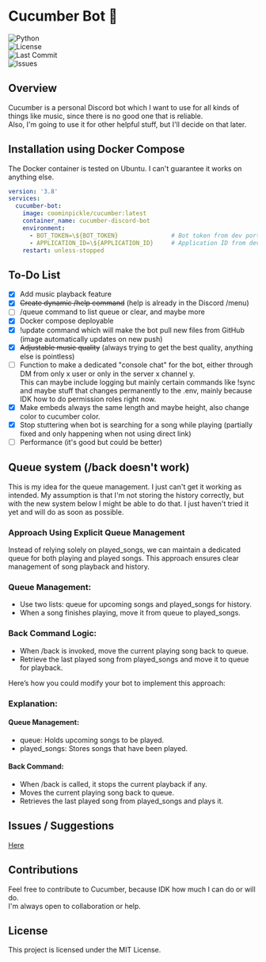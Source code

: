 # Cucumber Bot 🥒

![Python](https://img.shields.io/badge/language-Python-blue)  
![License](https://img.shields.io/badge/license-MIT-green)  
![Last Commit](https://img.shields.io/github/last-commit/CoomInPickle/cucumber)  
![Issues](https://img.shields.io/github/issues/CoomInPickle/cucumber)  

## Overview  

Cucumber is a personal Discord bot which I want to use for all kinds of things like music, since there is no good one that is reliable.  
Also, I'm going to use it for other helpful stuff, but I'll decide on that later.

## Installation using Docker Compose  
The Docker container is tested on Ubuntu. I can't guarantee it works on anything else.

```yaml
version: '3.8'
services:
  cucumber-bot:
    image: coominpickle/cucumber:latest
    container_name: cucumber-discord-bot
    environment:
      - BOT_TOKEN=\${BOT_TOKEN}               # Bot token from dev portal
      - APPLICATION_ID=\${APPLICATION_ID}     # Application ID from dev portal
    restart: unless-stopped
```

## To-Do List

- [x] Add music playback feature  
- [x] ~~Create dynamic /help command~~ (help is already in the Discord /menu)  
- [ ] /queue command to list queue or clear, and maybe more  
- [x] Docker compose deployable  
- [x] !update command which will make the bot pull new files from GitHub (image automatically updates on new push)  
- [x] ~~Adjustable music quality~~ (always trying to get the best quality, anything else is pointless)  
- [ ] Function to make a dedicated "console chat" for the bot, either through DM from only x user or only in the server x channel y.  
      This can maybe include logging but mainly certain commands like !sync and maybe stuff that changes permanently to the .env,
      mainly because IDK how to do permission roles right now.  
- [x] Make embeds always the same length and maybe height, also change color to cucumber color.  
- [x] Stop stuttering when bot is searching for a song while playing (partially fixed and only happening when not using direct link)
- [ ] Performance (it's good but could be better)

## Queue system (/back doesn't work)
This is my idea for the queue management. I just can't get it working as intended. My assumption is that I'm not storing the history correctly,
but with the new system below I might be able to do that. I just haven't tried it yet and will do as soon as possible.

### Approach Using Explicit Queue Management
Instead of relying solely on played_songs, we can maintain a dedicated queue for both playing and played songs. This approach ensures clear management of song playback and history.

### Queue Management:
- Use two lists: queue for upcoming songs and played_songs for history.
- When a song finishes playing, move it from queue to played_songs.

### Back Command Logic:
- When /back is invoked, move the current playing song back to queue.
- Retrieve the last played song from played_songs and move it to queue for playback.

Here’s how you could modify your bot to implement this approach:

### Explanation:
#### Queue Management:
- queue: Holds upcoming songs to be played.
- played_songs: Stores songs that have been played.

#### Back Command:
- When /back is called, it stops the current playback if any.
- Moves the current playing song back to queue.
- Retrieves the last played song from played_songs and plays it.

## Issues / Suggestions
[Here](https://github.com/CoomInPickle/cucumber/issues "cucumber/issues")

## Contributions

Feel free to contribute to Cucumber, because IDK how much I can do or will do.  
I'm always open to collaboration or help.

## License

This project is licensed under the MIT License.
